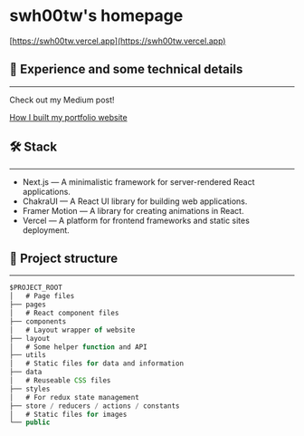 # swh00tw's homepage

[https://swh00tw.vercel.app](https://swh00tw.vercel.app)

## 👾 Experience and some technical details

---

Check out my Medium post!

[How I built my portfolio website](https://medium.com/@swh00tw/how-i-built-my-portfolio-website-b2d189bf94d9)

## **🛠** Stack

---

- Next.js — A minimalistic framework for server-rendered React applications.
- ChakraUI — A React UI library for building web applications.
- Framer Motion — A library for creating animations in React.
- Vercel — A platform for frontend frameworks and static sites deployment.

## 🧬 Project structure

---

```jsx
$PROJECT_ROOT
│   # Page files
├── pages
│   # React component files
├── components
│   # Layout wrapper of website
├── layout
│   # Some helper function and API
├── utils
│   # Static files for data and information
├── data
│   # Reuseable CSS files
├── styles
│   # For redux state management
├── store / reducers / actions / constants
│   # Static files for images
└── public
```